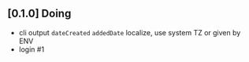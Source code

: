 
## [0.1.0] Doing

- cli output `dateCreated` `addedDate` localize, use system TZ or given by ENV
- login #1
